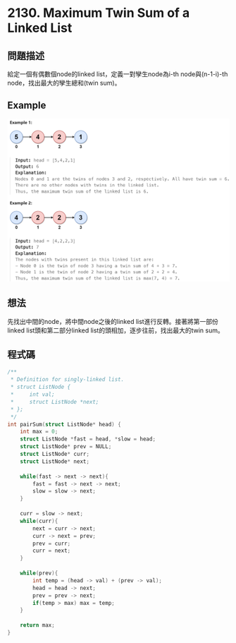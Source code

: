 # 2130. Maximum Twin Sum of a Linked List
## 問題描述
給定一個有偶數個node的linked list，定義一對孿生node為i-th node與(n-1-i)-th node，找出最大的孿生總和(twin sum)。

## Example

![Example](https://github.com/pu9730962/Leetcode/blob/main/Images/Maximum%20Twin%20Sum%20of%20a%20Linked%20List.png)

## 想法
先找出中間的node，將中間node之後的linked list進行反轉。接著將第一部份linked list頭和第二部分linked list的頭相加，逐步往前，找出最大的twin sum。

## 程式碼
```C
/**
 * Definition for singly-linked list.
 * struct ListNode {
 *     int val;
 *     struct ListNode *next;
 * };
 */
int pairSum(struct ListNode* head) {
    int max = 0;
    struct ListNode *fast = head, *slow = head; 
    struct ListNode* prev = NULL;
    struct ListNode* curr;
    struct ListNode* next;

    while(fast -> next -> next){
        fast = fast -> next -> next;
        slow = slow -> next;
    }

    curr = slow -> next;
    while(curr){
        next = curr -> next;
        curr -> next = prev;
        prev = curr;
        curr = next;
    }

    while(prev){
        int temp = (head -> val) + (prev -> val);
        head = head -> next;
        prev = prev -> next;
        if(temp > max) max = temp; 
    }

    return max;
}
```

